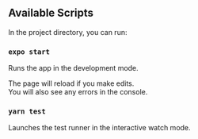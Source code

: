 ## Available Scripts

In the project directory, you can run:

### `expo start`

Runs the app in the development mode.<br />

The page will reload if you make edits.<br />
You will also see any errors in the console.

### `yarn test`

Launches the test runner in the interactive watch mode.<br />
